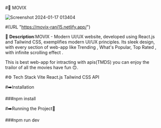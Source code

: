 


#🚀 MOVIX  

![Screenshot 2024-01-17 013404](https://github.com/rani151/movix/assets/150732920/e2276141-d4e2-4d8a-a562-66767c146ff0)



#(URL "https://movix-rani15.netlify.app/")

📖 **Description**:MOVIX - Modern UI/UX website, developed using React.js and Tailwind CSS, exemplifies modern UI/UX principles. Its sleek design, with every section of web-app like  Trending , What's Popular, Top Rated , with infinite scrolling effect .

This is best web-app for intracting with apis(TMDS) you can enjoy the trailor of all the movies have fun 🙃. 


#⚙️ Tech Stack
Vite
React.js
Tailwind CSS
API



#➡️Installation

###npm install

#➡️Running the Project🎉

###npm run dev 



